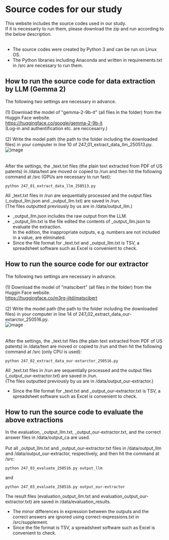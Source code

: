 # Source codes for our study
This website includes the source codes used in our study.<br>
If it is necessarty to run them, please download the zip and run according to the below description.<br>
<br>
* The source codes were created by Python 3 and can be run on Linux OS.<br>
* The Python libraries including Anaconda and written in requirements.txt in /src are necessary to run them.<br>
## How to run the source code for data extraction by LLM (Gemma 2)
The following two settings are necessary in advance.<br>
<br>
(1) Download the model of "gemma-2-9b-it" (all files in the folder) from the Huggin Face website.<br>
https://huggingface.co/google/gemma-2-9b-it<br>
(Log-in and authentification etc. are neccesarry.)<br>
<br>
(2) Write the model path (the path to the folder including the downloaded files) in your computer in line 10 of 247_01_extract_data_llm_250513.py.<br>
![image](https://github.com/user-attachments/assets/a606819a-277a-4232-9cd9-18c07300a0dd)<br>
<br>
<br>
After the settings, the _text.txt files (the plain text extracted from PDF of US patents) in /data/text are moved or copied to /run and then hit the following command at /src (GPUs are necessary to run fast):
```
python 247_01_extract_data_llm_250513.py
```
All _text.txt files in /run are sequentially processed and the output files (_output_llm.json and _output_llm.txt) are saved in /run.<br>
(The files outputted previously by us are in /data/output_llm.)<br>
* _output_llm.json includes the raw output from the LLM.<br>
* _output_llm.txt is the file edited the contents of _output_llm.json to evaluate the extraction.<br>
In the edition, the inappropriate outputs, e.g. numbers are not included in a value, are eliminated.
* Since the file format for _text.txt and _output_llm.txt is TSV, a spreadsheet software such as Excel is convenient to check.
## How to run the source code for our extractor
The following two settings are necessary in advance.<br>
<br>
(1) Download the model of "matscibert" (all files in the folder) from the Huggin Face website.<br>
https://huggingface.co/m3rg-iitd/matscibert<br>
<br>
(2) Write the model path (the path to the folder including the downloaded files) in your computer in line 14 of 247_02_extract_data_our-extarctor_250516.py.<br>
![image](https://github.com/user-attachments/assets/fad8d16b-e9e7-4506-b2a6-fc06a3f4d286)<br>
<br>
<br>
After the settings, the _text.txt files (the plain text extracted from PDF of US patents) in /data/text are moved or copied to /run and then hit the following command at /src (only CPU is used):
```
python 247_02_extract_data_our-extarctor_250516.py
```
All _text.txt files in /run are sequentially processed and the output files (_output_our-extractor.txt) are saved in /run.<br>
(The files outputted previously by us are in /data/output_our-extractor.)<br>
* Since the file format for _text.txt and _output_our-extractor.txt is TSV, a spreadsheet software such as Excel is convenient to check.
## How to run the source code to evaluate the above extractions
In the evaluation, _output_llm.txt, _output_our-extractor.txt, and the correct answer files in /data/output_ca are used.<br>
<br>
Put all _output_llm.txt and _output_our-extractor.txt files in /data/output_llm and /data/output_our-extractor, respectively, and then hit the command at /src:
```
python 247_03_evaluate_250516.py output_llm
```
and
```
python 247_03_evaluate_250516.py output_our-extractor
```
The result files (evaluation_output_llm.txt and evaluation_output_our-extractor.txt) are saved in /data/evaluation_results.<br>
* The minor differences in expression between the outputs and the correct answers are ignored using correct-expressions.txt in /src/supplement.<br>
* Since the file format is TSV, a spreadsheet software such as Excel is convenient to check.<br>
